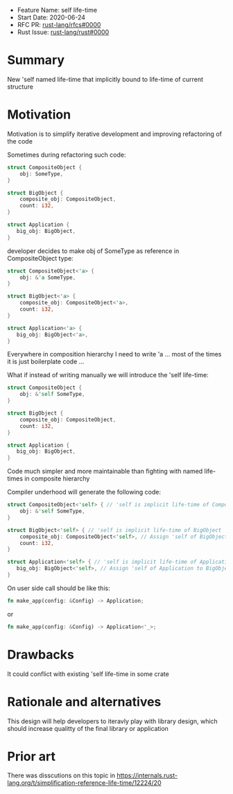 - Feature Name: self life-time
- Start Date: 2020-06-24
- RFC PR: [rust-lang/rfcs#0000](https://github.com/rust-lang/rfcs/pull/0000)
- Rust Issue: [rust-lang/rust#0000](https://github.com/rust-lang/rust/issues/0000)

# Summary

New 'self named life-time that implicitly bound to life-time of current structure

# Motivation

Motivation is to simplify iterative development and improving refactoring of the code

Sometimes during refactoring such code:
```rust
struct CompositeObject {
    obj: SomeType,
}

struct BigObject {
    composite_obj: CompositeObject,
    count: i32,
}

struct Application {
   big_obj: BigObject,
}
```

developer decides to make obj of SomeType as reference in CompositeObject type:
```rust
struct CompositeObject<'a> {
    obj: &'a SomeType,
}

struct BigObject<'a> {
    composite_obj: CompositeObject<'a>,
    count: i32,
}

struct Application<'a> {
   big_obj: BigObject<'a>,
}
```
Everywhere in composition hierarchy I need to write 'a ... most of the times it is just boilerplate code ...

What if instead of writing manually we will introduce the 'self life-time:
```rust
struct CompositeObject {
    obj: &'self SomeType,
}

struct BigObject {
    composite_obj: CompositeObject,
    count: i32,
}

struct Application {
   big_obj: BigObject,
}
```

Code much simpler and more maintainable than fighting with named life-times in composite hierarchy

Compiler underhood will generate the following code:
```rust
struct CompositeObject<'self> { // 'self is implicit life-time of CompositeObject
    obj: &'self SomeType,
}

struct BigObject<'self> { // 'self is implicit life-time of BigObject
    composite_obj: CompositeObject<'self>, // Assign 'self of BigObject to CompositeObject
    count: i32,
}

struct Application<'self> { // 'self is implicit life-time of Application
   big_obj: BigObject<'self>, // Assign 'self of Application to BigObject
}
```

On user side call should be like this:
```rust
fn make_app(config: &Config) -> Application;
```
or
```rust
fn make_app(config: &Config) -> Application<'_>;
```

# Drawbacks
[drawbacks]: #drawbacks

It could conflict with existing 'self life-time in some crate

# Rationale and alternatives
[rationale-and-alternatives]: #rationale-and-alternatives

This design will help developers to iteravly play with library design, which should increase qualitty of the final library or application

# Prior art
[prior-art]: #prior-art

There was disscutions on this topic in https://internals.rust-lang.org/t/simplification-reference-life-time/12224/20
